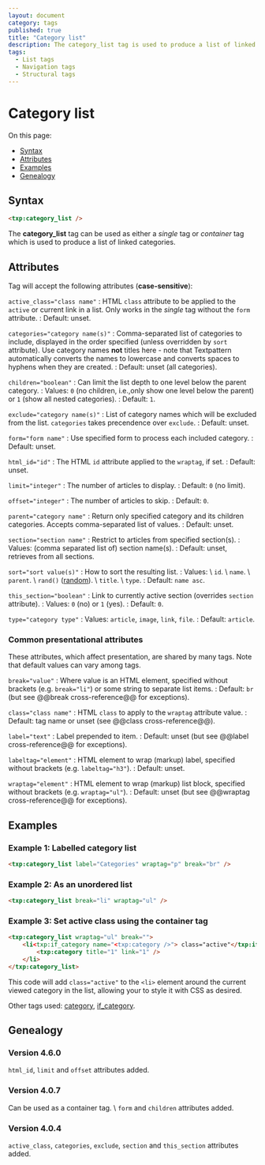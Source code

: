 ```yaml
---
layout: document
category: tags
published: true
title: "Category list"
description: The category_list tag is used to produce a list of linked categories.
tags:
  - List tags
  - Navigation tags
  - Structural tags
---
```


# Category list

On this page:

* [Syntax](#syntax)
* [Attributes](#attributes)
* [Examples](#examples)
* [Genealogy](#genealogy)

## Syntax

~~~ html
<txp:category_list />
~~~

The **category_list** tag can be used as either a *single* tag or *container* tag which is used to produce a list of linked categories.

## Attributes

Tag will accept the following attributes (**case-sensitive**):

`active_class="class name"`
: HTML `class` attribute to be applied to the `active` or current link in a list. Only works in the *single* tag without the `form` attribute.
: Default: unset.

`categories="category name(s)"`
: Comma-separated list of categories to include, displayed in the order specified (unless overridden by `sort` attribute). Use category names **not** titles here - note that Textpattern automatically converts the names to lowercase and converts spaces to hyphens when they are created.
: Default: unset (all categories).

`children="boolean"`
: Can limit the list depth to one level below the parent category.
: Values: `0` (no children, i.e.,only show one level below the parent) or `1` (show all nested categories).
: Default: `1`.

`exclude="category name(s)"`
: List of category names which will be excluded from the list. `categories` takes precendence over `exclude`.
: Default: unset.

`form="form name"`
: Use specified form to process each included category.
: Default: unset.

`html_id="id"`
: The HTML `id` attribute applied to the `wraptag`, if set.
: Default: unset.

`limit="integer"`
: The number of articles to display.
: Default: `0` (no limit).

`offset="integer"`
: The number of articles to skip.
: Default: `0`.

`parent="category name"`
: Return only specified category and its children categories. Accepts comma-separated list of values.
: Default: unset.

`section="section name"`
: Restrict to articles from specified section(s).
: Values: (comma separated list of) section name(s).
: Default: unset, retrieves from all sections.

`sort="sort value(s)"`
: How to sort the resulting list.
: Values: \\
`id`. \\
`name`. \\
`parent`. \\
`rand()` ([random](http://dev.mysql.com/doc/refman/5.0/en/mathematical-functions.html#function_rand)). \\
`title`. \\
`type`.
: Default: `name asc`.

`this_section="boolean"`
: Link to currently active section (overrides `section` attribute).
: Values: `0` (no) or `1` (yes).
: Default: `0`.

`type="category type"`
: Values: `article`, `image`, `link`, `file`.
: Default: `article`.

### Common presentational attributes

These attributes, which affect presentation, are shared by many tags. Note that default values can vary among tags.

`break="value"`
: Where value is an HTML element, specified without brackets (e.g. `break="li"`) or some string to separate list items.
: Default: `br` (but see @@break cross-reference@@ for exceptions).

`class="class name"`
: HTML `class` to apply to the `wraptag` attribute value.
: Default: tag name or unset (see @@class cross-reference@@).

`label="text"`
: Label prepended to item.
: Default: unset (but see @@label cross-reference@@ for exceptions).

`labeltag="element"`
: HTML element to wrap (markup) label, specified without brackets (e.g. `labeltag="h3"`).
: Default: unset.

`wraptag="element"`
: HTML element to wrap (markup) list block, specified without brackets (e.g. `wraptag="ul"`).
: Default: unset (but see @@wraptag cross-reference@@ for exceptions).

## Examples

### Example 1: Labelled category list

~~~ html
<txp:category_list label="Categories" wraptag="p" break="br" />
~~~

### Example 2: As an unordered list

~~~ html
<txp:category_list break="li" wraptag="ul" />
~~~

### Example 3: Set active class using the container tag

~~~ html
<txp:category_list wraptag="ul" break="">
    <li<txp:if_category name="<txp:category />"> class="active"</txp:if_category>>
        <txp:category title="1" link="1" />
    </li>
</txp:category_list>
~~~

This code will add `class="active"` to the `<li>` element around the current viewed category in the list, allowing your to style it with CSS as desired.

Other tags used: [category](category), [if_category](if-category).

## Genealogy

### Version 4.6.0

`html_id`, `limit` and `offset` attributes added.

### Version 4.0.7

Can be used as a container tag. \\
`form` and `children` attributes added.

### Version 4.0.4

`active_class`, `categories`, `exclude`, `section` and `this_section` attributes added.
